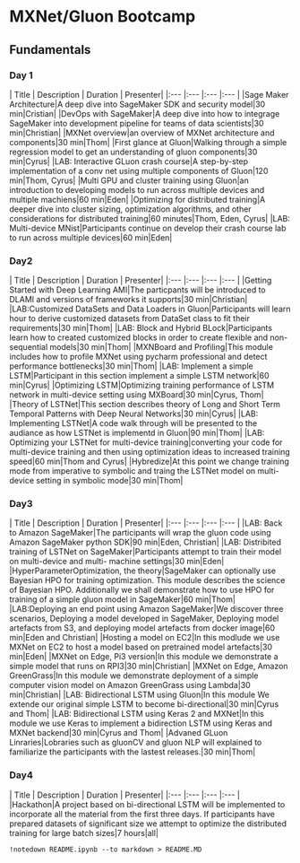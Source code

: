 # MXNet/Gluon Bootcamp
## Fundamentals

### Day 1
| Title | Description |
Duration | Presenter| 
|:---    |:---   |:---         |:---      |
|Sage Maker
Architecture|A deep dive into SageMaker SDK and security model|30 min|Cristian|
|DevOps with SageMaker|A deep dive into how to integrage SageMaker into
development pipeline for teams of data scientists|30 min|Christian|
|MXNet
overview|an overview of MXNet architecture and components|30 min|Thom|
|First
glance at Gluon|Walking through a simple regression model to get an
understanding of gluon components|30 min|Cyrus|
|LAB: Interactive GLuon crash
course|A step-by-step implementation of a conv net using multiple components of
Gluon|120 min|Thom, Cyrus|
|Multi GPU and cluster training using Gluon|an
introduction to developing models to run across multiple devices and multiple
machiens|60 min|Eden|
|Optimizing for distributed training|A deeper dive into
cluster sizing, optimization algorithms, and other considerations for
distributed training|60 minutes|Thom, Eden, Cyrus|
|LAB: Multi-device
MNist|Participants continue on develop their crash course lab to run across
multiple devices|60 min|Eden|

### Day2
| Title | Description | Duration |
Presenter| 
|:---    |:---   |:---         |:---      |
|Getting Started with
Deep Learning AMI|The particpants will be introduced to DLAMI and versions of
frameworks it supports|30 min|Christian|
|LAB:Customized DataSets and Data
Loaders in Gluon|Participants will learn hour to derive customized datasets from
DataSet class to fit their requirements|30 min|Thom|
|LAB: Block and Hybrid
BLock|Participants learn how to created customized blocks in order to create
flexible and non-sequential models|30 min|Thom|
|MXNBoard and Profiling|This
module includes how to profile MXNet using pycharm professional and detect
performance bottlenecks|30 min|Thom|
|LAB: Implement a simple LSTM|Participant
in this section implement a simple LSTM network|60 min|Cyrus|
|Optimizing
LSTM|Optimizing training performance of LSTM network in multi-device setting
using MXBoard|30 min|Cyrus, Thom|
|Theory of LSTNet|This section describes
theory of Long and Short Term Temporal Patterns with Deep Neural Networks|30
min|Cyrus|
|LAB: Implementing LSTNet|A code walk through will be presented to
the audiance as how LSTNet is implementd in Gluon|90 min|Thom|
|LAB: Optimizing
your LSTNet for multi-device training|converting your code for multi-device
training and then using optimization ideas to increased training speed|60
min|Thom and Cyrus|
|Hybredize|At this point we change training mode from
imperative to symbolic and traing the LSTNet model on multi-device setting in
symbolic mode|30 min|Thom|

### Day3
| Title | Description | Duration |
Presenter| 
|:---    |:---   |:---         |:---      |
|LAB: Back to Amazon
SageMaker|The participants will wrap the gluon code using Amazon SageMaker
python SDK|90 min|Eden, Christian|
|LAB: Distribited training of LSTNet on
SageMaker|Participants attempt to train their model on multi-device and multi-
machine settings|30 min|Eden|
|HyperParameterOptimization, the theory|SageMaker
can optionally use Bayesian HPO for training optimization. This module describes
the science of Bayesian HPO. Additionally we shall demonstrate how to use HPO
for training of a simple gluon model in SageMaker|60 min|Thom|
|LAB:Deploying an
end point using Amazon SageMaker|We discover three scenarios, Deploying a model
developed in SageMaker, Deploying model artefacts from S3, and deploying model
artefacts from docker image|60 min|Eden and Christian|
|Hosting a model on
EC2|In this modlude we use MXNet on EC2 to host a model based on pretrained
model artefacts|30 min|Eden|
|MXNet on Edge, Pi3 version|In this module we
demonstrate a simple model that runs on RPI3|30 min|Christian|
|MXNet on Edge,
Amazon GreenGrass|In this module we demonstrate deployment of a simple computer
vision model on Amazon GreenGrass using Lambda|30 min|Christian|
|LAB:
Bidirectional LSTM using Gluon|In this module We extende our original simple
LSTM to become bi-directional|30 min|Cyrus and Thom|
|LAB: Bidirectional LSTM
using Keras 2 and MXNet|In this module we use Keras to implement a bidirection
LSTM using Keras and MXNet backend|30 min|Cyrus and Thom|
|Advaned GLuon
Linraries|Lobraries such as gluonCV and gluon NLP will explained to familiarize
the participants with the lastest releases.|30 min|Thom|

### Day4
| Title |
Description | Duration | Presenter| 
|:---    |:---   |:---         |:---      |
|Hackathon|A project based on bi-directional LSTM will be implemented to
incorporate all the material from the first three days. If participants have
prepared datasets of significant size we attempt to optimize the distributed
training for large batch sizes|7 hours|all|

```{.python .input  n=3}
!notedown README.ipynb --to markdown > README.MD
```

